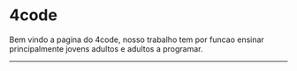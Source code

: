 # 4code

Bem vindo a pagina do 4code,
nosso trabalho tem por funcao ensinar principalmente jovens adultos e adultos a programar.

---


